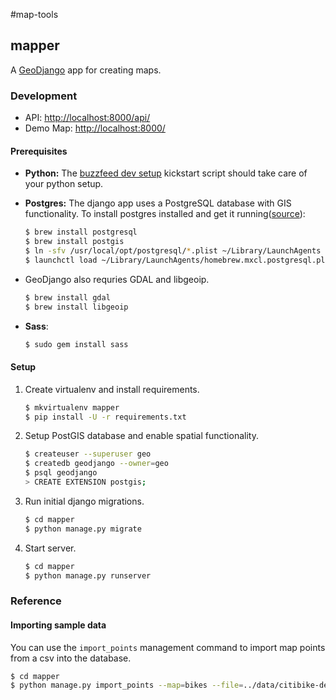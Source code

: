 #map-tools


## mapper

A [GeoDjango][1] app for creating maps.

### Development

- API: [http://localhost:8000/api/](http://localhost:8000/api/)
- Demo Map: [http://localhost:8000/](http://localhost:8000/)

#### Prerequisites

- __Python:__ The [buzzfeed dev setup][2] kickstart script should take care of your python setup.

- __Postgres:__ The django app uses a PostgreSQL database with GIS functionality. To install postgres installed and get it running([source][3]):

	``` bash
	$ brew install postgresql
	$ brew install postgis
	$ ln -sfv /usr/local/opt/postgresql/*.plist ~/Library/LaunchAgents
	$ launchctl load ~/Library/LaunchAgents/homebrew.mxcl.postgresql.plist
	```
- GeoDjango also requries GDAL and libgeoip.

	``` bash
	$ brew install gdal
	$ brew install libgeoip
	```
- __Sass__:
	``` bash
	$ sudo gem install sass
	```

#### Setup

1. Create virtualenv and install requirements.

	``` bash
	$ mkvirtualenv mapper
	$ pip install -U -r requirements.txt
	```

2. Setup PostGIS database and enable spatial functionality.

	``` bash
	$ createuser --superuser geo
	$ createdb geodjango --owner=geo
	$ psql geodjango
	> CREATE EXTENSION postgis;
	```

4. Run initial django migrations.

	``` bash
	$ cd mapper
	$ python manage.py migrate
	```
5. Start server.

	``` bash
	$ cd mapper
	$ python manage.py runserver
	```


### Reference

#### Importing sample data

You can use the `import_points` management command to import map points from a csv into the database.

```bash
$ cd mapper
$ python manage.py import_points --map=bikes --file=../data/citibike-demo.csv
```


[1]: https://docs.djangoproject.com/en/dev/ref/contrib/gis/ "GeoDjango"
[2]: https://github.com/buzzfeed/buzzfeed_setup "BuzzFeed development setup"
[3]: https://www.codefellows.org/blog/three-battle-tested-ways-to-install-postgresql#macosx "How to install postgresql"
